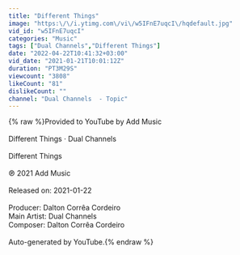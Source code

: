 ```yaml
---
title: "Different Things"
image: "https:\/\/i.ytimg.com\/vi\/w5IFnE7uqcI\/hqdefault.jpg"
vid_id: "w5IFnE7uqcI"
categories: "Music"
tags: ["Dual Channels","Different Things"]
date: "2022-04-22T10:41:32+03:00"
vid_date: "2021-01-21T10:01:12Z"
duration: "PT3M29S"
viewcount: "3808"
likeCount: "81"
dislikeCount: ""
channel: "Dual Channels  - Topic"
---
```

{% raw %}Provided to YouTube by Add Music<br /><br />Different Things · Dual Channels<br /><br />Different Things<br /><br />℗ 2021 Add Music<br /><br />Released on: 2021-01-22<br /><br />Producer: Dalton Corrêa Cordeiro<br />Main  Artist: Dual Channels<br />Composer: Dalton Corrêa Cordeiro<br /><br />Auto-generated by YouTube.{% endraw %}
